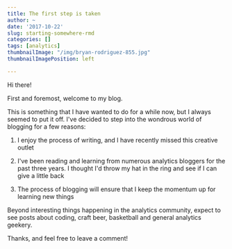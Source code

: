 ```yaml
---
title: The first step is taken
author: ~
date: '2017-10-22'
slug: starting-somewhere-rmd
categories: []
tags: [analytics]
thumbnailImage: "/img/bryan-rodriguez-855.jpg"
thumbnailImagePosition: left

---
```


Hi there!

First and foremost, welcome to my blog.

This is something that I have wanted to do for a while now, but I always seemed to put it off. 
I've decided to step into the wondrous world of blogging for a few reasons:

1. I enjoy the process of writing, and I have recently missed this creative outlet

2. I've been reading and learning from numerous analytics bloggers for the past three years. I thought I'd throw my hat in the ring and see if I can give a little back

3. The process of blogging will ensure that I keep the momentum up for learning new things

Beyond interesting things happening in the analytics community, expect to see posts about coding, craft beer, basketball and general analytics geekery. 

Thanks, and feel free to leave a comment!
